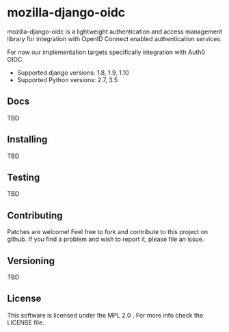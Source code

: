 # mozilla-django-oidc
mozilla-django-oidc is a lightweight authentication and access management library for integration with OpenID Connect enabled authentication services.

For now our implementation targets specifically integration with Auth0 OIDC.

* Supported django versions: 1.8, 1.9, 1.10
* Supported Python versions: 2.7, 3.5

## Docs
TBD

## Installing
TBD

## Testing
TBD

## Contributing
Patches are welcome! Feel free to fork and contribute to this project on github. If you find a problem and wish to report it, please file an issue.

## Versioning
TBD

## License
This software is licensed under the MPL 2.0 . For more info check the LICENSE file.
